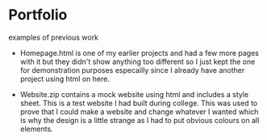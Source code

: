 # Portfolio
examples of previous work

- Homepage.html is one of my earlier projects and had a few more pages with it but they didn't show anything too different so I just kept the one for demonstration purposes especailly since I already have another project using html on here.

- Website.zip contains a mock website using html and includes a style sheet. This is a test website I had built during college. This was used to prove that I could make a website and change whatever I wanted which is why the design is a little strange as I had to put obvious colours on all elements.

